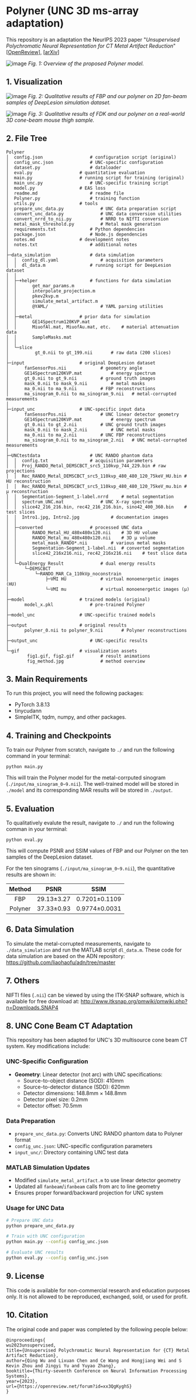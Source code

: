 # Polyner (UNC 3D ms-array adaptation)

This repository is an adaptation the NeurIPS 2023 paper "*Unsupervised Polychromatic Neural Representation for CT Metal Artifact Reduction*" [[OpenReview](https://openreview.net/forum?id=xx3QgKyghS)], [[arXiv](https://arxiv.org/abs/2306.15203)]

![image](gif/fig_method.jpg)
*Fig. 1: Overview of the proposed Polyner model.*

## 1. Visualization

![image](gif/fig1.gif)
*Fig. 2: Qualitative results of FBP and our polyner on 2D fan-beam samples of DeepLesion simulation dataset.*

![image](gif/fig2.gif)
*Fig. 3: Qualitative results of FDK and our polyner on a real-world 3D cone-beam mouse thigh sample.*
## 2. File Tree
```
Polyner
│  config.json					# configuration script (original)
│  config_unc.json				# UNC-specific configuration
│  dataset.py					# dataloader
│  eval.py			   		# quantitative evaluation
│  main.py					# running script for training (original)
│  main_unc.py					# UNC-specific training script
│  model.py					# EAS loss
│  readme.md					# readme file
│  Polyner.py					# training function
│  utils.py					# tools
│  prepare_unc_data.py				# UNC data preparation script
│  convert_unc_data.py				# UNC data conversion utilities
│  convert_nrrd_to_nii.py			# NRRD to NIfTI conversion
│  metal_mask_threshold.py			# Metal mask generation
│  requirements.txt				# Python dependencies
│  package.json					# Node.js dependencies
│  notes.md					# development notes
│  notes.txt					# additional notes
│  
├─data_simulation				# data simulation
│  │  config_dl.yaml				# acquisition parameters
│  │  dl_data.m					# running script for DeepLesion dataset
│  │  
│  ├─+helper					# functions for data simulation
│  │      get_mar_params.m
│  │      interpolate_projection.m
│  │      pkev2kvp.m
│  │      simulate_metal_artifact.m
│  │      @YAML/					# YAML parsing utilities
│  │              
│  ├─metal					# prior data for simulation
│  │      GE14Spectrum120KVP.mat
│  │      MiuofAl.mat, MiuofAu.mat, etc.	# material attenuation data
│  │      SampleMasks.mat
│  │      
│  └─slice
│          gt_0.nii to gt_199.nii		# raw data (200 slices)
│      
├─input						# original DeepLesion dataset
│      fanSensorPos.nii				# geometry angle
│      GE14Spectrum120KVP.mat			# energy spectrum
│      gt_0.nii to gt_9.nii			# ground truth images
│      mask_0.nii to mask_9.nii			# metal masks
│      ma_0.nii to ma_9.nii			# FBP reconstructions
│      ma_sinogram_0.nii to ma_sinogram_9.nii	# metal-corrupted measurements
│      
├─input_unc					# UNC-specific input data
│      fanSensorPos.nii				# UNC linear detector geometry
│      GE14Spectrum120KVP.mat			# energy spectrum
│      gt_0.nii to gt_2.nii			# UNC ground truth images
│      mask_0.nii to mask_2.nii			# UNC metal masks
│      ma_0.nii to ma_2.nii			# UNC FBP reconstructions
│      ma_sinogram_0.nii to ma_sinogram_2.nii	# UNC metal-corrupted measurements
│      
├─UNCtestdata					# UNC RANDO phantom data
│  │  config.txt				# acquisition parameters
│  │  Proj_RANDO_Metal_DEMSCBCT_src5_110kvp_744_229.bin	# raw projections
│  │  Rec_RANDO_Metal_DEMSCBCT_src5_110kvp_480_480_120_75keV_HU.bin	# HU reconstruction
│  │  Rec_RANDO_Metal_DEMSCBCT_src5_110kvp_480_480_120_75keV_mu.bin	# μ reconstruction
│  │  Segmentation-Segment_1-label.nrrd		# metal segmentation
│  │  spectrum_UNC.mat				# UNC X-ray spectrum
│  │  slice42_216_216.bin, rec42_216_216.bin, sino42_400_360.bin	# test slices
│  │  Intro1.jpg, Intro2.jpg			# documentation images
│  │  
│  ├─converted					# processed UNC data
│  │      RANDO_Metal_HU_480x480x120.nii	# 3D HU volume
│  │      RANDO_Metal_mu_480x480x120.nii	# 3D μ volume
│  │      metal_mask_RANDO*.nii			# various metal masks
│  │      Segmentation-Segment_1-label.nii	# converted segmentation
│  │      slice42_216x216.nii, rec42_216x216.nii	# test slice data
│  │      
│  └─DualEnergy Result				# dual energy results
│      └─DEMSCBCT
│          └─RANDO_MAR_Ca_110kVp_noconstrain
│              ├─VMI HU				# virtual monoenergetic images (HU)
│              └─VMI mu				# virtual monoenergetic images (μ)
│      
├─model						# trained models (original)
│      model_x.pkl				# pre-trained Polyner
│      
├─model_unc					# UNC-specific trained models
│      
├─output					# original results
│      polyner_0.nii to polyner_9.nii		# Polyner reconstructions
│      
├─output_unc					# UNC-specific results
│      
└─gif						# visualization assets
        fig1.gif, fig2.gif			# result animations
        fig_method.jpg				# method overview
```

## 3. Main Requirements
To run this project, you will need the following packages:
- PyTorch 3.8.13
- tinycudann
- SimpleITK, tqdm, numpy, and other packages.

## 4. Training and Checkpoints

To train our Polyner from scratch, navigate to `./` and run the following command in your terminal:
```shell
python main.py
```
This will train the Polyner model for the metal-corrputed sinogram (`./input/ma_sinogram_0~9.nii`). The well-trained model will be stored in `./model` and its corresponding MAR results will be stored in `./output`.

## 5. Evaluation

To qualitatively evalute the result, navigate to `./` and run the following comman in your terminal:
```shell
python eval.py
```
This will compute PSNR and SSIM values of FBP and our Polyner on the ten samples of the DeepLesion dataset.

For the ten sinograms (`./input/ma_sinogram_0~9.nii`), the quantitative results are shown in:

|Method         | PSNR  | SSIM |
|:------------------: |:--------------: | :------------: |
|FBP   | 29.13±3.27 | 0.7201±0.1109 |
|Polyner   | 37.33±0.93 | 0.9774±0.0031 |

## 6. Data Simulation
To simulate the metal-corrupted measurements, navigate to `./data_simulation` and run the MATLAB script `dl_data.m`. These code for data simulation are based on the ADN repository: https://github.com/liaohaofu/adn/tree/master


## 7. Others

NIFTI files (`.nii`) can be viewed by using the ITK-SNAP software, which is available for free download at: http://www.itksnap.org/pmwiki/pmwiki.php?n=Downloads.SNAP4


## 8. UNC Cone Beam CT Adaptation

This repository has been adapted for UNC's 3D multisource cone beam CT system. Key modifications include:

### UNC-Specific Configuration
- **Geometry**: Linear detector (not arc) with UNC specifications:
  - Source-to-object distance (SOD): 410mm
  - Source-to-detector distance (SDD): 620mm  
  - Detector dimensions: 148.8mm × 148.8mm
  - Detector pixel size: 0.2mm
  - Detector offset: 70.5mm

### Data Preparation
- `prepare_unc_data.py`: Converts UNC RANDO phantom data to Polyner format
- `config_unc.json`: UNC-specific configuration parameters
- `input_unc/`: Directory containing UNC test data

### MATLAB Simulation Updates
- Modified `simulate_metal_artifact.m` to use linear detector geometry
- Updated all `fanbeam`/`ifanbeam` calls from arc to line geometry
- Ensures proper forward/backward projection for UNC system

### Usage for UNC Data
```bash
# Prepare UNC data
python prepare_unc_data.py

# Train with UNC configuration  
python main.py --config config_unc.json

# Evaluate UNC results
python eval.py --config config_unc.json
```

## 9. License

This code is available for non-commercial research and education purposes only. It is not allowed to be reproduced, exchanged, sold, or used for profit.

## 10. Citation

The original code and paper was completed by the following people below:
```
@inproceedings{
wu2023unsupervised,
title={Unsupervised Polychromatic Neural Representation for {CT} Metal Artifact Reduction},
author={Qing Wu and Lixuan Chen and Ce Wang and Hongjiang Wei and S Kevin Zhou and Jingyi Yu and Yuyao Zhang},
booktitle={Thirty-seventh Conference on Neural Information Processing Systems},
year={2023},
url={https://openreview.net/forum?id=xx3QgKyghS}
}
```
